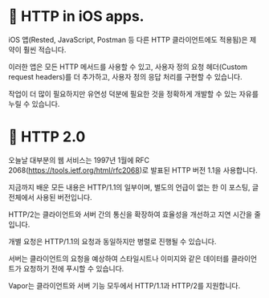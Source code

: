 # 🤿 HTTP in iOS apps.

iOS 앱(Rested, JavaScript, Postman 등 다른 HTTP 클라이언트에도 적용됨)은 제약이 훨씬 적습니다.<br>

이러한 앱은 모든 HTTP 메서드를 사용할 수 있고, 사용자 정의 요청 헤더(Custom request headers)를 더 추가하고, 사용자 정의 응답 처리를 구현할 수 있습니다.<br>

작업이 더 많이 필요하지만 유연성 덕분에 필요한 것을 정확하게 개발할 수 있는 자유를 누릴 수 있습니다.<br>

# 🤿 HTTP 2.0

오늘날 대부분의 웹 서비스는 1997년 1월에 RFC 2068(https://tools.ietf.org/html/rfc2068)로 발표된 HTTP 버전 1.1을 사용합니다.<br>

지금까지 배운 모든 내용은 HTTP/1.1의 일부이며, 별도의 언급이 없는 한 이 포스팅, 글 전체에서 사용된 버전입니다.<br>

HTTP/2는 클라이언트와 서버 간의 통신을 확장하여 효율성을 개선하고 지연 시간을 줄입니다.<br>

개별 요청은 HTTP/1.1의 요청과 동일하지만 병렬로 진행될 수 있습니다.<br>

서버는 클라이언트의 요청을 예상하여 스타일시트나 이미지와 같은 데이터를 클라이언트가 요청하기 전에 푸시할 수 있습니다.<br>

Vapor는 클라이언트와 서버 기능 모두에서 HTTP/1.1과 HTTP/2를 지원합니다.<br>
